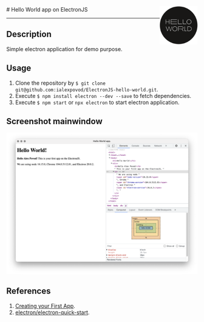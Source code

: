 <a>
	 <img width=100 height=100 src="logo.png" align="right">
<!-- 	<h1 align="Left"> </h1>  -->
</a>
# Hello World app on ElectronJS 


---
## Description

Simple electron application for demo purpose.

## Usage

1. Clone the repository by `$ git clone git@github.com:ialexpovod/ElectronJS-hello-world.git`.
2. Execute `$ npm install electron --dev --save` to fetch dependencies.
3. Execute `$ npm start` or `npx electron` to start electron application.

## Screenshot mainwindow

![Main window screenshot](snapshot.png)


## References

1. [Creating your First App](https://electronjs.org/docs/tutorial/first-app).
2. [electron/electron-quick-start](https://github.com/electron/electron-quick-start).
